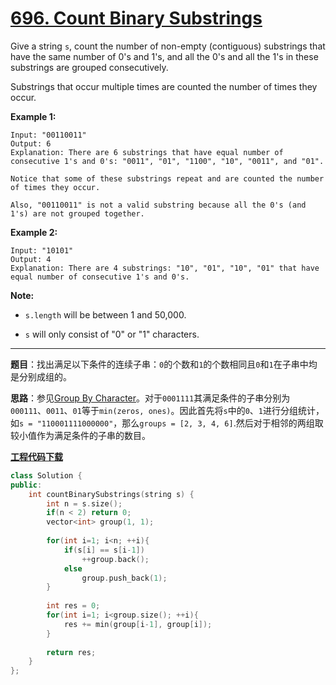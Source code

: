 # [696. Count Binary Substrings](https://leetcode.com/problems/count-binary-substrings/)

Give a string `s`, count the number of non-empty (contiguous) substrings that have the same number of 0's and 1's, and all the 0's and all the 1's in these substrings are grouped consecutively.

Substrings that occur multiple times are counted the number of times they occur.

**Example 1:**

```
Input: "00110011"
Output: 6
Explanation: There are 6 substrings that have equal number of consecutive 1's and 0's: "0011", "01", "1100", "10", "0011", and "01".

Notice that some of these substrings repeat and are counted the number of times they occur.

Also, "00110011" is not a valid substring because all the 0's (and 1's) are not grouped together.
```

**Example 2:**

```
Input: "10101"
Output: 4
Explanation: There are 4 substrings: "10", "01", "10", "01" that have equal number of consecutive 1's and 0's.
```

**Note:**

- `s.length` will be between 1 and 50,000.

- `s` will only consist of "0" or "1" characters.

-----

**题目**：找出满足以下条件的连续子串：`0`的个数和`1`的个数相同且`0`和`1`在子串中均是分别成组的。

**思路**：参见[Group By Character](https://leetcode.com/problems/count-binary-substrings/solution/)。对于`0001111`其满足条件的子串分别为`000111`、`0011`、`01`等于`min(zeros, ones)`。因此首先将`s`中的`0`、`1`进行分组统计，如`s = "110001111000000"`，那么`groups = [2, 3, 4, 6]`.然后对于相邻的两组取较小值作为满足条件的子串的数目。

[**工程代码下载**](https://github.com/abesft/leetcode)

```cpp
class Solution {
public:
    int countBinarySubstrings(string s) {
        int n = s.size();
        if(n < 2) return 0;
        vector<int> group(1, 1);
        
        for(int i=1; i<n; ++i){
            if(s[i] == s[i-1])
                ++group.back();
            else
                group.push_back(1);
        }
        
        int res = 0;
        for(int i=1; i<group.size(); ++i){
            res += min(group[i-1], group[i]);
        }
        
        return res;
    }
};
```

